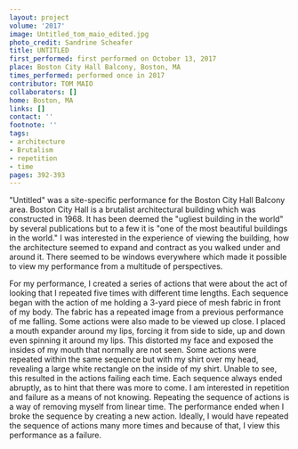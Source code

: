 ```yaml
---
layout: project
volume: '2017'
image: Untitled_tom_maio_edited.jpg
photo_credit: Sandrine Scheafer
title: UNTITLED
first_performed: first performed on October 13, 2017
place: Boston City Hall Balcony, Boston, MA
times_performed: performed once in 2017
contributor: TOM MAIO
collaborators: []
home: Boston, MA
links: []
contact: ''
footnote: ''
tags:
- architecture
- Brutalism
- repetition
- time
pages: 392-393
---
```


"Untitled" was a site-specific performance for the Boston City Hall Balcony area. Boston City Hall is a brutalist architectural building which was constructed in 1968. It has been deemed the "ugliest building in the world" by several publications but to a few it is "one of the most beautiful buildings in the world." I was interested in the experience of viewing the building, how the architecture seemed to expand and contract as you walked under and around it. There seemed to be windows everywhere which made it possible to view my performance from a multitude of perspectives.

For my performance, I created a series of actions that were about the act of looking that I repeated five times with different time lengths. Each sequence began with the action of me holding a 3-yard piece of mesh fabric in front of my body. The fabric has a repeated image from a previous performance of me falling. Some actions were also made to be viewed up close. I placed a mouth expander around my lips, forcing it from side to side, up and down even spinning it around my lips. This distorted my face and exposed the insides of my mouth that normally are not seen. Some actions were repeated within the same sequence but with my shirt over my head, revealing a large white rectangle on the inside of my shirt. Unable to see, this resulted in the actions failing each time. Each sequence always ended abruptly, as to hint that there was more to come. I am interested in repetition and failure as a means of not knowing. Repeating the sequence of actions is a way of removing myself from linear time. The performance ended when I broke the sequence by creating a new action. Ideally, I would have repeated the sequence of actions many more times and because of that, I view this performance as a failure.
